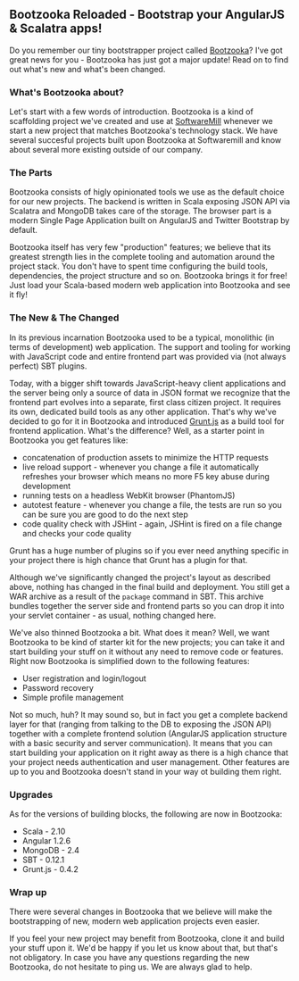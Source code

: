 ## Bootzooka Reloaded - Bootstrap your AngularJS & Scalatra apps!

Do you remember our tiny bootstrapper project called [Bootzooka](http://github.com/softwaremill/bootzooka)? I've got great news for you - Bootzooka has just got a major update! Read on to find out what's new and what's been changed.

### What's Bootzooka about?
Let's start with a few words of introduction. Bootzooka is a kind of scaffolding project we've created and use at [SoftwareMill](http://softwaremill.com) whenever we start a new project that matches Bootzooka's technology stack. We have several succesful projects built upon Bootzooka at Softwaremill and know about several more existing outside of our company. 

### The Parts
Bootzooka consists of higly opinionated tools we use as the default choice for our new projects. The backend is written in Scala exposing JSON API via Scalatra and MongoDB takes care of the storage. The browser part is a modern Single Page Application built on AngularJS and Twitter Bootstrap by default. 

Bootzooka itself has very few "production" features; we believe that its greatest strength lies in the complete tooling and automation around the project stack. You don't have to spent time configuring the build tools, dependencies, the project structure and so on. Bootzooka brings it for free! Just load your Scala-based modern web application into Bootzooka and see it fly!

### The New & The Changed
In its previous incarnation Bootzooka used to be a typical, monolithic (in terms of development) web application. The support and tooling for working with JavaScript code and entire frontend part was provided via (not always perfect) SBT plugins.

Today, with a bigger shift towards JavaScript-heavy client applications and the server being only a source of data in JSON format we recognize that the frontend part evolves into a separate, first class citizen project. It requires its own, dedicated build tools as any other application. That's why we've decided to go for it in Bootzooka and introduced [Grunt.js](http://gruntjs.com) as a build tool for frontend application. What's the difference? Well, as a starter point in Bootzooka you get features like:

* concatenation of production assets to minimize the HTTP requests
* live reload support - whenever you change a file it automatically refreshes your browser which means no more F5 key abuse during development
* running tests on a headless WebKit browser (PhantomJS)
* autotest feature - whenever you change a file, the tests are run so you can be sure you are good to do the next step
* code quality check with JSHint - again, JSHint is fired on a file change and checks your code quality

Grunt has a huge number of plugins so if you ever need anything specific in your project there is high chance that Grunt has a plugin for that.

Although we've significantly changed the project's layout as described above, nothing has changed in the final build and deployment. You still get a WAR archive as a result of the `package` command in SBT. 
This archive bundles together the server side and frontend parts so you can drop it into your servlet container - as usual, nothing changed here.

We've also thinned Bootzooka a bit. What does it mean? Well, we want Bootzooka to be kind of starter kit for the new projects; you can take it and start building your stuff on it without any need to remove code or features. Right now Bootzooka is simplified down to the following features:

* User registration and login/logout
* Password recovery
* Simple profile management

Not so much, huh? It may sound so, but in fact you get a complete backend layer for that (ranging from talking to the DB to exposing the JSON API) together with a complete frontend solution (AngularJS application structure with a basic security and server communication). 
It means that you can start building your application on it right away as there is a high chance that your project needs authentication and user management. Other features are up to you and Bootzooka doesn't stand in your way ot building them right.

### Upgrades
As for the versions of building blocks, the following are now in Bootzooka:

* Scala - 2.10
* Angular 1.2.6
* MongoDB - 2.4
* SBT - 0.12.1
* Grunt.js - 0.4.2

### Wrap up
There were several changes in Bootzooka that we believe will make the bootstrapping of new, modern web application projects even easier.

If you feel your new project may benefit from Bootzooka, clone it and build your stuff upon it. We'd be happy if you let us know about that, but that's not obligatory. In case you have any questions regarding the new Bootzooka, do not hesitate to ping us. We are always glad to help.






